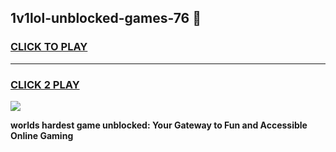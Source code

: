 
## 1v1lol-unblocked-games-76 👋
<h3>
<a href="https://premium.freeplayer.one?title=1v1lol-unblocked-games-76&ref=14F">CLICK TO PLAY</a></h3>
<hr>

<h3>
<a href="https://premium.freeplayer.one?title=1v1lol-unblocked-games-76&ref=14F">CLICK 2 PLAY</a>
  
</h3>

<a href="https://premium.freeplayer.one?title=1v1lol-unblocked-games-76&ref=12F/"><img src="https://clearcache.store/games.png"></a>


**worlds hardest game unblocked: Your Gateway to Fun and Accessible Online Gaming**
